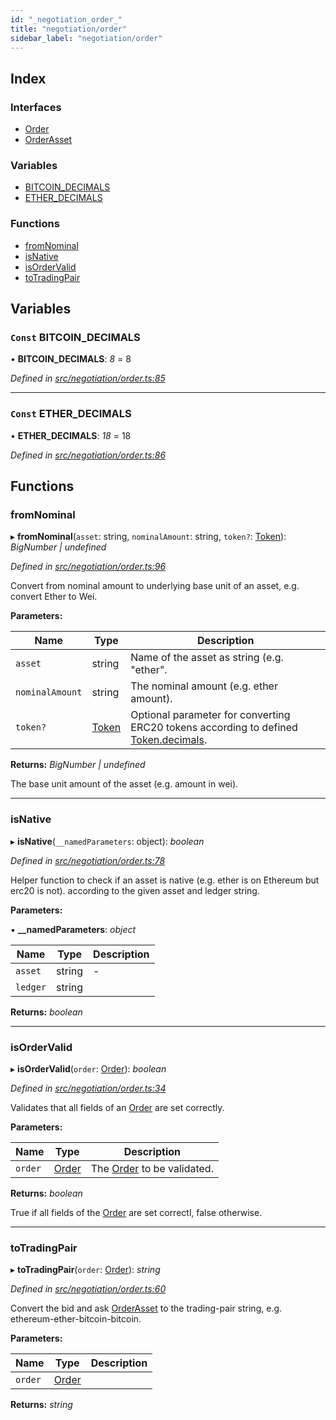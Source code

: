 ```yaml
---
id: "_negotiation_order_"
title: "negotiation/order"
sidebar_label: "negotiation/order"
---
```


## Index

### Interfaces

* [Order](../interfaces/_negotiation_order_.order.md)
* [OrderAsset](../interfaces/_negotiation_order_.orderasset.md)

### Variables

* [BITCOIN_DECIMALS](_negotiation_order_.md#const-bitcoin_decimals)
* [ETHER_DECIMALS](_negotiation_order_.md#const-ether_decimals)

### Functions

* [fromNominal](_negotiation_order_.md#fromnominal)
* [isNative](_negotiation_order_.md#isnative)
* [isOrderValid](_negotiation_order_.md#isordervalid)
* [toTradingPair](_negotiation_order_.md#totradingpair)

## Variables

### `Const` BITCOIN_DECIMALS

• **BITCOIN_DECIMALS**: *8* = 8

*Defined in [src/negotiation/order.ts:85](https://github.com/comit-network/comit-js-sdk/blob/cef77e4/src/negotiation/order.ts#L85)*

___

### `Const` ETHER_DECIMALS

• **ETHER_DECIMALS**: *18* = 18

*Defined in [src/negotiation/order.ts:86](https://github.com/comit-network/comit-js-sdk/blob/cef77e4/src/negotiation/order.ts#L86)*

## Functions

###  fromNominal

▸ **fromNominal**(`asset`: string, `nominalAmount`: string, `token?`: [Token](../interfaces/_tokens_tokens_.token.md)): *BigNumber | undefined*

*Defined in [src/negotiation/order.ts:96](https://github.com/comit-network/comit-js-sdk/blob/cef77e4/src/negotiation/order.ts#L96)*

Convert from nominal amount to underlying base unit of an asset, e.g. convert Ether to Wei.

**Parameters:**

Name | Type | Description |
------ | ------ | ------ |
`asset` | string | Name of the asset as string (e.g. "ether". |
`nominalAmount` | string | The nominal amount (e.g. ether amount). |
`token?` | [Token](../interfaces/_tokens_tokens_.token.md) | Optional parameter for converting ERC20 tokens according to defined [Token.decimals](../interfaces/_tokens_tokens_.token.md#decimals). |

**Returns:** *BigNumber | undefined*

The base unit amount of the asset (e.g. amount in wei).

___

###  isNative

▸ **isNative**(`__namedParameters`: object): *boolean*

*Defined in [src/negotiation/order.ts:78](https://github.com/comit-network/comit-js-sdk/blob/cef77e4/src/negotiation/order.ts#L78)*

Helper function to check if an asset is native (e.g. ether is on Ethereum but erc20 is not).
according to the given asset and ledger string.

**Parameters:**

▪ **__namedParameters**: *object*

Name | Type | Description |
------ | ------ | ------ |
`asset` | string | - |
`ledger` | string |   |

**Returns:** *boolean*

___

###  isOrderValid

▸ **isOrderValid**(`order`: [Order](../interfaces/_negotiation_order_.order.md)): *boolean*

*Defined in [src/negotiation/order.ts:34](https://github.com/comit-network/comit-js-sdk/blob/cef77e4/src/negotiation/order.ts#L34)*

Validates that all fields of an [Order](../interfaces/_negotiation_order_.order.md) are set correctly.

**Parameters:**

Name | Type | Description |
------ | ------ | ------ |
`order` | [Order](../interfaces/_negotiation_order_.order.md) | The [Order](../interfaces/_negotiation_order_.order.md) to be validated. |

**Returns:** *boolean*

True if all fields of the [Order](../interfaces/_negotiation_order_.order.md) are set correctl, false otherwise.

___

###  toTradingPair

▸ **toTradingPair**(`order`: [Order](../interfaces/_negotiation_order_.order.md)): *string*

*Defined in [src/negotiation/order.ts:60](https://github.com/comit-network/comit-js-sdk/blob/cef77e4/src/negotiation/order.ts#L60)*

Convert the bid and ask [OrderAsset](../interfaces/_negotiation_order_.orderasset.md) to the trading-pair string, e.g. ethereum-ether-bitcoin-bitcoin.

**Parameters:**

Name | Type | Description |
------ | ------ | ------ |
`order` | [Order](../interfaces/_negotiation_order_.order.md) |   |

**Returns:** *string*
